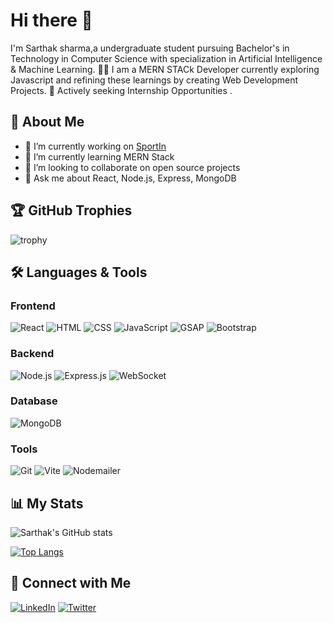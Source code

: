 # Hi there 👋
I'm Sarthak sharma,a undergraduate student pursuing Bachelor's in Technology in Computer Science with specialization in Artificial Intelligence & Machine Learning. 👨‍💻 I am a MERN STACk Developer currently exploring Javascript and refining these learnings by creating Web Development Projects. 💼 Actively seeking Internship Opportunities . 

## 🚀 About Me

- 🔭 I’m currently working on [SportIn](https://github.com/sarthaksharma52/SportIn)
- 🌱 I’m currently learning MERN Stack
- 👯 I’m looking to collaborate on open source projects
- 💬 Ask me about React, Node.js, Express, MongoDB

## 🏆 GitHub Trophies

![trophy](https://github-profile-trophy.vercel.app/?username=sarthaksharma52&theme=onedark)

## 🛠️ Languages & Tools

### Frontend

![React](https://img.shields.io/badge/React-20232A?style=for-the-badge&logo=react&logoColor=61DAFB)
![HTML](https://img.shields.io/badge/HTML5-E34F26?style=for-the-badge&logo=html5&logoColor=white)
![CSS](https://img.shields.io/badge/CSS3-1572B6?style=for-the-badge&logo=css3&logoColor=white)
![JavaScript](https://img.shields.io/badge/JavaScript-323330?style=for-the-badge&logo=javascript&logoColor=F7DF1E)
![GSAP](https://img.shields.io/badge/GSAP-88CE02?style=for-the-badge&logo=greensock&logoColor=white)
![Bootstrap](https://img.shields.io/badge/Bootstrap-563D7C?style=for-the-badge&logo=bootstrap&logoColor=white)


### Backend

![Node.js](https://img.shields.io/badge/Node.js-43853D?style=for-the-badge&logo=node-dot-js&logoColor=white)
![Express.js](https://img.shields.io/badge/Express.js-404D59?style=for-the-badge)
![WebSocket](https://img.shields.io/badge/WebSocket-010101?style=for-the-badge&logo=websocket&logoColor=white)

### Database

![MongoDB](https://img.shields.io/badge/MongoDB-4EA94B?style=for-the-badge&logo=mongodb&logoColor=white)

### Tools

![Git](https://img.shields.io/badge/Git-F05032?style=for-the-badge&logo=git&logoColor=white)
![Vite](https://img.shields.io/badge/Vite-646CFF?style=for-the-badge&logo=vite&logoColor=white)
![Nodemailer](https://img.shields.io/badge/Nodemailer-0A1A2F?style=for-the-badge&logo=nodemailer&logoColor=white)

## 📊 My Stats

![Sarthak's GitHub stats](https://github-readme-stats.vercel.app/api?username=sarthaksharma52&show_icons=true&theme=radical)

[![Top Langs](https://github-readme-stats.vercel.app/api/top-langs/?username=sarthaksharma52&layout=compact&theme=radical)](https://github.com/anuraghazra/github-readme-stats)


## 🔗 Connect with Me

[![LinkedIn](https://img.shields.io/badge/LinkedIn-0A66C2?style=for-the-badge&logo=linkedin&logoColor=white)](https://www.linkedin.com/in/sarthak-sharma-778b28257/)
[![Twitter](https://img.shields.io/badge/Twitter-1DA1F2?style=for-the-badge&logo=twitter&logoColor=white)](https://twitter.com/sarthaksharma52)

